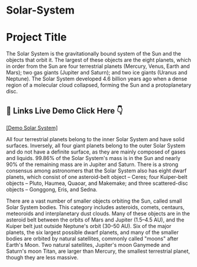 # Solar-System


# Project Title

The Solar System is the gravitationally bound system of the Sun and the objects that orbit it. The largest of these objects are the eight planets, which in order from the Sun are four terrestrial planets (Mercury, Venus, Earth and Mars); two gas giants (Jupiter and Saturn); and two ice giants (Uranus and Neptune). The Solar System developed 4.6 billion years ago when a dense region of a molecular cloud collapsed, forming the Sun and a protoplanetary disc.


## 🔗 Links Live Demo Click Here 👇

[[Demo Solar System]](https://drfile.github.io/SolarSystem.github.io/)



All four terrestrial planets belong to the inner Solar System and have solid surfaces. Inversely, all four giant planets belong to the outer Solar System and do not have a definite surface, as they are mainly composed of gases and liquids. 99.86% of the Solar System's mass is in the Sun and nearly 90% of the remaining mass are in Jupiter and Saturn. There is a strong consensus among astronomers that the Solar System also has eight dwarf planets, which consist of one asteroid-belt object – Ceres; four Kuiper-belt objects – Pluto, Haumea, Quaoar, and Makemake; and three scattered-disc objects – Gonggong, Eris, and Sedna.

There are a vast number of smaller objects orbiting the Sun, called small Solar System bodies. This category includes asteroids, comets, centaurs, meteoroids and interplanetary dust clouds. Many of these objects are in the asteroid belt between the orbits of Mars and Jupiter (1.5–4.5 AU), and the Kuiper belt just outside Neptune's orbit (30–50 AU). Six of the major planets, the six largest possible dwarf planets, and many of the smaller bodies are orbited by natural satellites, commonly called "moons" after Earth's Moon. Two natural satellites, Jupiter's moon Ganymede and Saturn's moon Titan, are larger than Mercury, the smallest terrestrial planet, though they are less massive.



